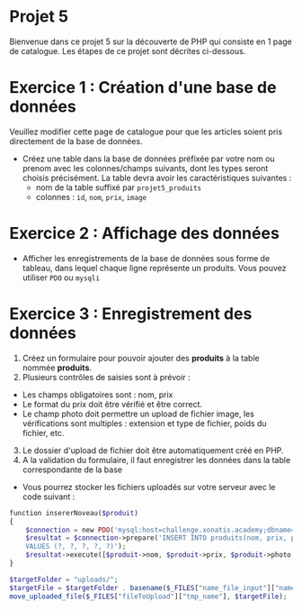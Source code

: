 # Projet 5

Bienvenue dans ce projet 5 sur la découverte de PHP qui consiste en 1 page de catalogue.
Les étapes de ce projet sont décrites ci-dessous.

# Exercice 1 : Création d'une base de données

Veuillez modifier cette page de catalogue pour que les articles soient pris directement de la base de données.

- Créez une table dans la base de données préfixée par votre nom ou prenom avec les colonnes/champs suivants, dont les types seront choisis précisément.
La table devra avoir les caractéristiques suivantes :
    - nom de la table suffixé par `projet5_produits`
    - colonnes : `id`, `nom`, `prix`, `image`

# Exercice 2 : Affichage des données

- Afficher les enregistrements de la base de données sous forme de tableau, dans lequel chaque ligne représente un produits.
Vous pouvez utiliser `PDO` ou `mysqli`

# Exercice 3 : Enregistrement des données

1. Créez un formulaire pour pouvoir ajouter des **produits** à la table nommée **produits**.
2. Plusieurs contrôles de saisies sont à prévoir :
- Les champs obligatoires sont : nom, prix
- Le format du prix doit être vérifié et être correct.
- Le champ photo doit permettre un upload de fichier image, les vérifications sont multiples : extension et type de fichier, poids du fichier, etc.
3. Le dossier d'upload de fichier doit être automatiquement créé en PHP.
4. A la validation du formulaire, il faut enregistrer les données dans la table correspondante de la base

- Vous pourrez stocker les fichiers uploadés sur votre serveur avec le code suivant :

```php
function insererNoveau($produit) 
{
    $connection = new PDO('mysql:host=challenge.xonatis.academy;dbname=wf3_621', 'wf3_621', 'tropbien');
    $resultat = $connection->prepare('INSERT INTO produits(nom, prix, photo, type, description)
 	VALUES (?, ?, ?, ?, ?)');
    $resultat->execute([$produit->nom, $produit->prix, $produit->photo, $produit->type, $produit->description]);
}
``` 

```php
$targetFolder = "uploads/";
$targetFile = $targetFolder . basename($_FILES["name_file_input"]["name"]);
move_uploaded_file($_FILES["fileToUpload"]["tmp_name"], $targetFile);
```
